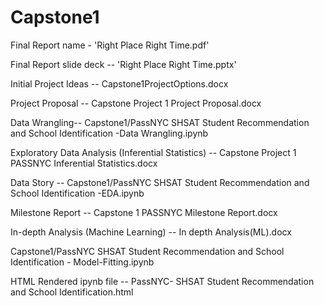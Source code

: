 # Capstone1
Final Report name - 'Right Place Right Time.pdf'

Final Report slide deck -- 'Right Place Right Time.pptx'

Initial Project Ideas  -- Capstone1ProjectOptions.docx

Project Proposal  -- Capstone Project 1 Project Proposal.docx

Data Wrangling-- Capstone1/PassNYC SHSAT Student Recommendation and School Identification -Data Wrangling.ipynb

Exploratory Data Analysis (Inferential Statistics) --  Capstone Project 1 PASSNYC Inferential Statistics.docx

Data Story --   Capstone1/PassNYC SHSAT Student Recommendation and School Identification -EDA.ipynb

Milestone Report -- Capstone 1 PASSNYC Milestone Report.docx

In-depth Analysis (Machine Learning)   -- In depth Analysis(ML).docx

Capstone1/PassNYC SHSAT Student Recommendation and School Identification - Model-Fitting.ipynb

HTML Rendered ipynb file -- PassNYC- SHSAT Student Recommendation and School Identification.html
